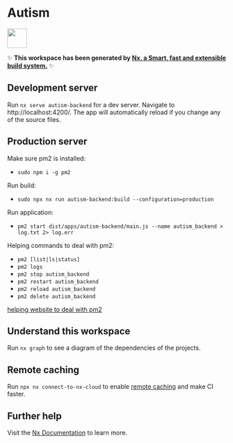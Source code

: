 # Autism

<a alt="Nx logo" href="https://nx.dev" target="_blank" rel="noreferrer"><img src="https://raw.githubusercontent.com/nrwl/nx/master/images/nx-logo.png" width="45"></a>

✨ **This workspace has been generated by [Nx, a Smart, fast and extensible build system.](https://nx.dev)** ✨

## Development server

Run `nx serve autism-backend` for a dev server. Navigate to http://localhost:4200/. The app will automatically reload if you change any of the source files.

## Production server

Make sure pm2 is installed:

- `sudo npm i -g pm2`

Run build:

- `sudo npx nx run autism-backend:build --configuration=production`

Run application:

- `pm2 start dist/apps/autism-backend/main.js --name autism_backend > log.txt 2> log.err`

Helping commands to deal with pm2:

- `pm2 [list|ls|status]`
- `pm2 logs`
- `pm2 stop autism_backend`
- `pm2 restart autism_backend`
- `pm2 reload autism_backend`
- `pm2 delete autism_backend`

[helping website to deal with pm2](https://pm2.keymetrics.io/docs/usage/quick-start/)

## Understand this workspace

Run `nx graph` to see a diagram of the dependencies of the projects.

## Remote caching

Run `npx nx connect-to-nx-cloud` to enable [remote caching](https://nx.app) and make CI faster.

## Further help

Visit the [Nx Documentation](https://nx.dev) to learn more.
